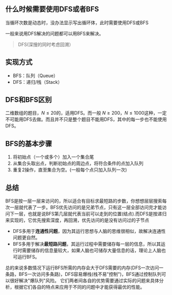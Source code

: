 ## 什么时候需要使用DFS或者BFS
当循环次数是动态时，没办法显示写出循环体，此时需要使用DFS或BFS

一般来说用DFS解决的问题都可以用BFS来解决。
> DFS(深搜的同时考虑回溯）

## 实现方式
+ BFS：队列（Queue）
+ DFS：递归/栈（Stack）

## DFS和BFS区别
二维数组的题目，$N \leq 20$的，适用DFS。而一般 $N \geq 200，N \leq 1000$这种，一定不可能用DFS去做。而且并不只是整个题目不能用DFS，其中的每一步也不能使用DFS。

## BFS的基本步骤
1. 将初始点（一个或多个）加入一个集合尾
2. 从集合头取出点，判断初始点的周边点，将符合条件的点加入队列
3. 重复2操作，直至集合为空。(一般每个点只加入队列一次)

## 总结
BFS是按一层一层来访问的，所以适合有目标求最短路的步数，你想想层层搜索每次一层就代表了一步。BFS优先访问的是兄弟节点，只有这一层全部访问完才能访问下一层，也就是说BFS第几层就代表当前可以走到的位置(结点).而DFS是按递归来实现的，它优先搜索深度，再回溯，优先访问的是没有访问过的子节点

+ DFS多用于**连通性问题**，因为其运行思想与人脑的思维很相似，故解决连通性问题更自然。
+ BFS多用于解决**最短路问题**，其运行过程中需要储存每一层的信息，所以其运行时需要储存的信息量较大，如果人脑也可储存大量信息的话，理论上人脑也可运行BFS。

总的来说多数情况下运行BFS所需的内存会大于DFS需要的内存(DFS一次访问一条路，BFS一次访问多条路)，DFS容易爆栈(栈不易"控制")，BFS通过控制队列可以很好解决"爆队列"风险。
它们两者间各自的优势需要通过实际的问题来具体分析，根据它们各自的特点来应用于不同的问题中才能获得最优的性能。
